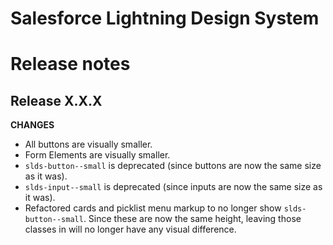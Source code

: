 # Salesforce Lightning Design System
# Release notes

## Release X.X.X
**CHANGES**
- All buttons are visually smaller.
- Form Elements are visually smaller.
- `slds-button--small` is deprecated (since buttons are now the same size as
  it was).
- `slds-input--small` is deprecated (since inputs are now the same size as it was).
- Refactored cards and picklist menu markup to no longer show
  `slds-button--small`. Since these are now the same height, leaving those
  classes in will no longer have any visual difference.
